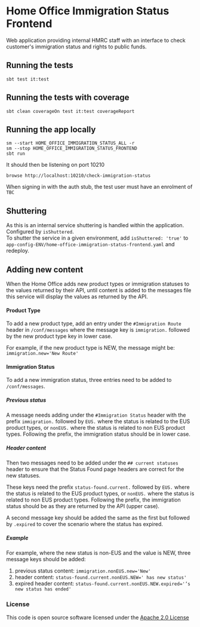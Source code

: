 # Home Office Immigration Status Frontend

Web application providing internal HMRC staff with an interface to check customer's immigration status and rights to public funds.

## Running the tests

    sbt test it:test

## Running the tests with coverage

    sbt clean coverageOn test it:test coverageReport

## Running the app locally

    sm --start HOME_OFFICE_IMMIGRATION_STATUS_ALL -r
    sm --stop HOME_OFFICE_IMMIGRATION_STATUS_FRONTEND 
    sbt run

It should then be listening on port 10210

    browse http://localhost:10210/check-immigration-status
    
When signing in with the auth stub, the test user must have an enrolment of `TBC`

## Shuttering

As this is an internal service shuttering is handled within the application.\
Configured by `isShuttered`.\
To shutter the service in a given environment, add `isShuttered: 'true'` to 
`app-config-ENV/home-office-immigration-status-frontend.yaml` and redeploy.


## Adding new content

When the Home Office adds new product types or immigration statuses to the values returned by their API, 
until content is added to the messages file this service will display the values as returned by the API.

#### Product Type
To add a new product type, add an entry under the `#Immigration Route` header in `/conf/messages` 
where the message key is `immigration.` followed by the new product type key in lower case. 

For example, if the new product type is NEW, the message might be: `immigration.new='New Route'`

#### Immigration Status
To add a new immigration status, three entries need to be added to `/conf/messages`.

##### Previous status

A message needs adding under the `#Immigration Status` header with the prefix `immigration.` followed by `EUS.` 
where the status is related to the EUS product types, or `nonEUS.` 
where the status is related to non EUS product types. Following the prefix, the immigration status should be in lower case. 

##### Header content

Then two messages need to be added under the `## current statuses` header to ensure that the Status Found page headers are correct 
for the new statuses. 

These keys need the prefix `status-found.current.` followed by `EUS.` 
where the status is related to the EUS product types, or `nonEUS.` where the status is related to non EUS product types. 
Following the prefix, the immigration status should be as they are returned by the API (upper case). 

A second message key should be added the same as the first but followed by `.expired` to cover the scenario where the status has expired. 

##### Example

For example, where the new status is non-EUS and the value is NEW, three message keys should be added:
 1) previous status content: `immigration.nonEUS.new='New'`
 2) header content: `status-found.current.nonEUS.NEW=' has new status'`
 3) expired header content: `status-found.current.nonEUS.NEW.expired='’s new status has ended'`


### License

This code is open source software licensed under the [Apache 2.0 License]("http://www.apache.org/licenses/LICENSE-2.0.html")
